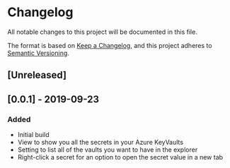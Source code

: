 # Changelog
All notable changes to this project will be documented in this file.

The format is based on [Keep a Changelog](https://keepachangelog.com/en/1.0.0/),
and this project adheres to [Semantic Versioning](https://semver.org/spec/v2.0.0.html).

## [Unreleased]

## [0.0.1] - 2019-09-23
### Added
- Initial build
- View to show you all the secrets in your Azure KeyVaults
- Setting to list all of the vaults you want to have in the explorer
- Right-click a secret for an option to open the secret value in a new tab